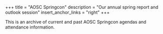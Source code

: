 +++
title = "AOSC Springcon"
description = "Our annual spring report and outlook session"
insert_anchor_links = "right"
+++

This is an archive of current and past AOSC Springcon agendas and attendance
information.
